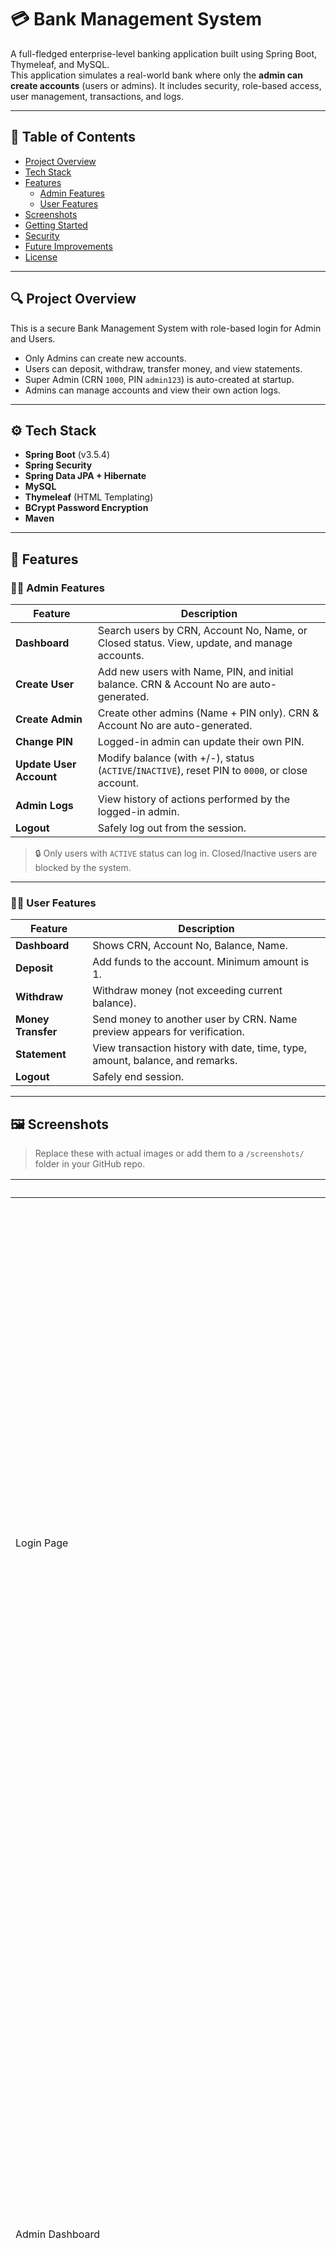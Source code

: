 # 💳 Bank Management System

A full-fledged enterprise-level banking application built using Spring Boot, Thymeleaf, and MySQL.  
This application simulates a real-world bank where only the **admin can create accounts** (users or admins). It includes security, role-based access, user management, transactions, and logs.

---

## 📌 Table of Contents

- [Project Overview](#project-overview)
- [Tech Stack](#tech-stack)
- [Features](#features)
  - [Admin Features](#admin-features)
  - [User Features](#user-features)
- [Screenshots](#screenshots)
- [Getting Started](#getting-started)
- [Security](#security)
- [Future Improvements](#future-improvements)
- [License](#license)

---

## 🔍 Project Overview

This is a secure Bank Management System with role-based login for Admin and Users.

- Only Admins can create new accounts.
- Users can deposit, withdraw, transfer money, and view statements.
- Super Admin (CRN `1000`, PIN `admin123`) is auto-created at startup.
- Admins can manage accounts and view their own action logs.

---

## ⚙️ Tech Stack

- **Spring Boot** (v3.5.4)
- **Spring Security**  
- **Spring Data JPA + Hibernate**
- **MySQL**  
- **Thymeleaf** (HTML Templating)  
- **BCrypt Password Encryption**  
- **Maven**

---

## 🚀 Features

### 👨‍💼 Admin Features

| Feature | Description |
|--------|-------------|
| **Dashboard** | Search users by CRN, Account No, Name, or Closed status. View, update, and manage accounts. |
| **Create User** | Add new users with Name, PIN, and initial balance. CRN & Account No are auto-generated. |
| **Create Admin** | Create other admins (Name + PIN only). CRN & Account No are auto-generated. |
| **Change PIN** | Logged-in admin can update their own PIN. |
| **Update User Account** | Modify balance (with +/-), status (`ACTIVE`/`INACTIVE`), reset PIN to `0000`, or close account. |
| **Admin Logs** | View history of actions performed by the logged-in admin. |
| **Logout** | Safely log out from the session. |

> 🔒 Only users with `ACTIVE` status can log in. Closed/Inactive users are blocked by the system.

---

### 🙋‍♂️ User Features

| Feature | Description |
|--------|-------------|
| **Dashboard** | Shows CRN, Account No, Balance, Name. |
| **Deposit** | Add funds to the account. Minimum amount is 1. |
| **Withdraw** | Withdraw money (not exceeding current balance). |
| **Money Transfer** | Send money to another user by CRN. Name preview appears for verification. |
| **Statement** | View transaction history with date, time, type, amount, balance, and remarks. |
| **Logout** | Safely end session. |

---

## 🖼️ Screenshots

> Replace these with actual images or add them to a `/screenshots/` folder in your GitHub repo.

| Page | Screenshot |
|------|------------|
| Login Page | ![]<img width="1920" height="1080" alt="image" src="https://github.com/user-attachments/assets/56210ddf-d7a3-4c73-87f5-d6941e710621" /> |
| Admin Dashboard | ![]<img width="1920" height="1080" alt="image" src="https://github.com/user-attachments/assets/f93ac2bd-27d2-4a74-894a-077fb9c4b610" /> |
| Create User/Admin | ![]<img width="1920" height="1080" alt="image" src="https://github.com/user-attachments/assets/91edb271-cabf-4415-89d9-30a7aabeccee" />,
                      ![]<img width="1920" height="1080" alt="image" src="https://github.com/user-attachments/assets/2cf9b0da-71dc-4361-a3e9-a6029465480f" /> |
| Update User | ![]<img width="1920" height="1080" alt="image" src="https://github.com/user-attachments/assets/17ea98ff-4f2c-4145-b147-b87c1fee7637" /> |
| Admin Logs | ![] <img width="1920" height="1080" alt="image" src="https://github.com/user-attachments/assets/b20646cd-e433-4a68-874c-a98156fd86cd" /> |
| User Dashboard | ![]<img width="1920" height="1080" alt="image" src="https://github.com/user-attachments/assets/23f52adc-2944-4be8-90b7-04d25fcf5828" /> |
| Deposit Page | ![]<img width="1920" height="1080" alt="image" src="https://github.com/user-attachments/assets/b7c52b8d-2d28-42f9-b19c-973546fd745a" /> |
| Withdraw Page | ![]<img width="1920" height="1080" alt="image" src="https://github.com/user-attachments/assets/0a4096fe-31e7-4543-89ec-37f7ebed5dc2" /> |
| Transfer Page | ![]<img width="1920" height="1080" alt="image" src="https://github.com/user-attachments/assets/c95d921c-865b-4f8f-9c7d-c8e12fa0de62" /> |
| Statement Page | ![]<img width="1920" height="1080" alt="image" src="https://github.com/user-attachments/assets/61a7c4e0-e360-4c4a-9002-16c0b3da383d" /> |

---

## 🔐 Security

- **Spring Security** protects all routes.
- **BCrypt encryption** for storing PINs securely.
- **Role-based access** using `ROLE_ADMIN` and `ROLE_USER`.
- Inactive or closed accounts **cannot log in**.

---

## 🛠️ Getting Started

### Prerequisites

- Java 17+
- MySQL
- Maven

### Clone the Repository

```bash
git clone https://github.com/yourusername/BankManagementSystem.git
cd BankManagementSystem
```

### Setup Database

``` Create a MySQL database (e.g., bms_db) and configure your application.properties:

spring.datasource.url=jdbc:mysql://localhost:3306/bms_db
spring.datasource.username=your_mysql_user
spring.datasource.password=your_mysql_password

spring.jpa.hibernate.ddl-auto=update

```

### Build & Run
```
mvn clean install
mvn spring-boot:run
```

### Visit: http://localhost:8080/login
```
Super Admin credentials:
CRN: 1000
PIN: admin123
```


## 📝 License

- **This project is open-source and free to use.**
